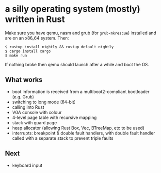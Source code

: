 # a silly operating system (mostly) written in Rust

Make sure you have qemu, nasm and grub (for `grub-mkrescue`) installed and are on an x86_64 system. Then:

```
$ rustup install nightly && rustup default nightly
$ cargo install xargo
$ make run
```

If nothing broke then qemu should launch after a while and boot the OS.

## What works

 * boot information is received from a multiboot2-compliant bootloader (e.g. Grub)
 * switching to long mode (64-bit)
 * calling into Rust
 * VGA console with colour
 * 4-level page table with recursive mapping
 * stack with guard page
 * heap allocator (allowing Rust Box, Vec, BTreeMap, etc to be used)
 * interrupts: breakpoint & double fault handlers, with double fault handler called with a separate stack to prevent triple faults


## Next

 * keyboard input
